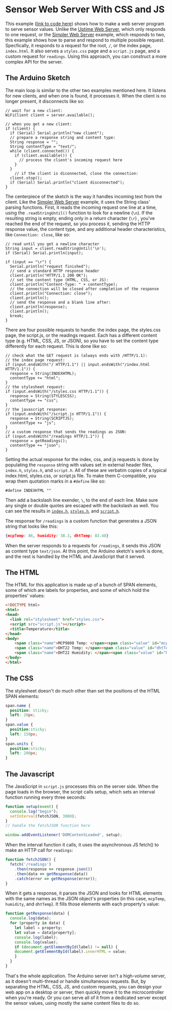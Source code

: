 # Sensor Web Server With CSS and JS

This example  ([link to code here](https://github.com/tigoe/Wifi_examples/tree/main/Servers/SensorWebServerWithCSSandJS)) shows how to make a web server program to serve sensor values. Unlike the [Uptime Web Server](https://github.com/tigoe/Wifi_examples/tree/main/Servers/UptimeServer/), which only responds to one request, or the [Simpler Web Server](https://github.com/tigoe/Wifi_examples/tree/main/Servers/SimplerWebServer/) example, which responds to two, this example shows how to parse and respond to multiple possible request. Specfically, it responds to a request for the root, `/`, or the index page, `index.html`. It also serves a `styles.css` page and a `script.js` page, and a custom request for `readings`. Using this approach, you can construct a more complex API for the server.


## The Arduino Sketch
The main loop is similar to the other two examples mentioned here. It listens for new clients, and when one is found, it processes it. When the client is no longer present, it disconnects like so:

````arduino
// wait for a new client:
WiFiClient client = server.available();

// when you get a new client:
if (client) {
  if (Serial) Serial.println("new client");
  // prepare a response string and content type:
  String response = "";
  String contentType = "text/";
  while (client.connected()) {
    if (client.available()) {
      // process the client's incoming request here
    }
  }
    // if the client is diconnected, close the connection:
  client.stop();
  if (Serial) Serial.println("client disconnected");
}
````
The centerpiece of the sketch is the way it handles incoming text from the client. Like the [Simpler Web Server](https://github.com/tigoe/Wifi_examples/tree/main/Servers/SimplerWebServer/) example, it uses the String class' parsing functions. First, it reads the incoming request one line at a time, using the `.readStringUntil()` function to look for a newline (`\n`). If the resulting string is empty, ending only in a return character (`\r`) , you've reached the end of the request, so you process it, sending the HTTP response value, the content type, and any additional header characteristics, like `Connection: close`, like so:

````arduino
// read until you get a newline character
String input = client.readStringUntil('\n');
if (Serial) Serial.println(input);

if (input == "\r") {
  Serial.println("request finished");
  // send a standard HTTP response header
  client.println("HTTP/1.1 200 OK");
  // set the content type (HTML, CSS, or JS):
  client.println("Content-Type: " + contentType);
  // the connection will be closed after completion of the response
  client.println("Connection: close");
  client.println();
  // send the response and a blank line after:
  client.println(response);
  client.println();
  break;
}
````
There are four possible requests to handle: the index page, the styles.css page, the script.js, or the readings request. Each has a different content type (e.g. HTML, CSS, JS, or JSON), so you have to set the content type differently for each request. This is done like so:

````arduino
// check what the GET request is (always ends with /HTTP/1.1):
// the index page request:
if (input.endsWith("/ HTTP/1.1") || input.endsWith("/index.html HTTP/1.1")) {
  response = String(INDEXHTML);
  contentType += "html";
}
// the stylesheet request:
if (input.endsWith("/styles.css HTTP/1.1")) {
  response = String(STYLESCSS);
  contentType += "css";
}
// the javascript response:
if (input.endsWith("/script.js HTTP/1.1")) {
  response = String(SCRIPTJS);
  contentType += "js";
}
// a custom response that sends the readings as JSON:
if (input.endsWith("/readings HTTP/1.1")) {
  response = getReadings();
  contentType += "json";
}
````

Setting the actual response for the index, css, and js requests is done by populating the `response` string with values set in external header files, `index.h`, `styles.h`, and `script.h`. All of these are verbatim copies of a typical index.html, styles.css, or script.js file. To make them C-compatible, you wrap them quotation marks in a `#define` like so: 

````arduino
#define INDEXHTML ""
````
Then add a backslash line exender, `\`, to the end of each line. Make sure any single or double quotes are escaped with the backslash as well. You can see the results in [`index.h`](https://github.com/tigoe/Wifi_examples/tree/main/Servers/SensorWebServerWithCSSandJS/index.h), [`styles.h`](https://github.com/tigoe/Wifi_examples/tree/main/Servers/SensorWebServerWithCSSandJS/styles.h), and [`script.h`](https://github.com/tigoe/Wifi_examples/tree/main/Servers/SensorWebServerWithCSSandJS/script.h). 

The response for `/readings` is a custom function that generates a JSON string that looks like this:

````json
{mcpTemp: 86, humidity: 38.3, dhtTemp: 83.48}
````
When the server responds to a requests for `/readings`, it sends this JSON as content type `text/json`. At this point, the Arduino sketch's work is done, and the rest is handled by the HTML and JavaScript that it served.

## The HTML
The HTML for this application is made up of a bunch of SPAN elements, some of which are labels for properties, and some of which hold the properties' values:
````html
<!DOCTYPE html> 
<html> 
<head> 
  <link rel="stylesheet" href="styles.css"> 
  <script src="script.js"></script> 
  <title>Temperature</title> 
</head> 
<body> 
    <span class="name">MCP9808 Temp: </span><span class="value" id="mcpTemp"></span><span class="units">&deg;F<br></span> 
    <span class="name">DHT22 Temp: </span><span class="value" id="dhtTemp"></span><span class="units">&deg;F</span><br> 
    <span class="name">DHT22 Humidity: </span><span class="value" id="humidity"></span><span class="units">%</span><br> 
</body> 
</html>
````

## The CSS
The stylesheet doesn't do much other than set the positions of the HTML SPAN elements:

````css
span.name { 
  position: sticky; 
  left: 20px; 
} 
span.value {  
  position:sticky;
  left: 150px;
}
span.units { 
  position:sticky;
  left: 200px;
}
````
## The Javascript
The JavaScript in `script.js` processes this on the server side. When the page loads in the browser, the script calls setup, which sets an interval function running every three seconds:

````js
function setup(event) { 
  console.log("begin");   
  setInterval(fetchJSON, 3000);   
} 
// handle the fetchJSON function here

window.addEventListener('DOMContentLoaded', setup);
````

When the interval function it calls, it uses the asynchronous JS fetch() to make an HTTP call for `readings`:

````js
function fetchJSON() {  
  fetch('/readings')    
    .then(response => response.json())    
    .then(data => getResponse(data))     
    .catch(error => getResponse(error));  
}

````
When it gets a response, it parses the JSON and looks for HTML elements with the same names as the JSON object's properties (in this case, `mcpTemp`, `humidity`, and `dhtTemp`). It fills those elements with each property's value:

````js
function getResponse(data) {   
  console.log(data);  
  for (property in data) {  
    let label = property;  
    let value = data[property]; 
    console.log(label);
    console.log(value); 
    if (document.getElementById(label) != null) {
    document.getElementById(label).innerHTML = value;
    }
  }
}
````
That's the whole application. The Arduino server isn't a high-volume server, as it doesn't multi-thread or handle simultaneous requests. But, by separating the HTML, CSS, JS, and custom requests, you can design your web app on a desktop or server, then quickly move it to the microcontroller when you're ready. Or you can serve all of it from a dedicated server except the sensor values, using mostly the same content files to do so. 